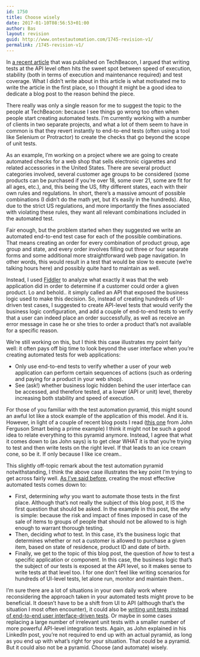 ```yaml
---
id: 1750
title: Choose wisely
date: 2017-01-10T08:56:53+01:00
author: Bas
layout: revision
guid: http://www.ontestautomation.com/1745-revision-v1/
permalink: /1745-revision-v1/
---
```

In <a href="https://techbeacon.com/apis-automated-testing-go-integrated-best-both-worlds" target="_blank">a recent article</a> that was published on TechBeacon, I argued that writing tests at the API level often hits the sweet spot between speed of execution, stability (both in terms of execution and maintenance required) and test coverage. What I didn&#8217;t write about in this article is what motivated me to write the article in the first place, so I thought it might be a good idea to dedicate a blog post to the reason behind the piece.

There really was only a single reason for me to suggest the topic to the people at TechBeacon: because I see things go wrong too often when people start creating automated tests. I&#8217;m currently working with a number of clients in two separate projects, and what a lot of them seem to have in common is that they revert instantly to end-to-end tests (often using a tool like Selenium or Protractor) to create the checks that go beyond the scope of unit tests.

As an example, I&#8217;m working on a project where we are going to create automated checks for a web shop that sells electronic cigarettes and related accessories in the United States. There are several product categories involved, several customer age groups to be considered (some products can be purchased if you&#8217;re over 18, some over 21, some are fit for all ages, etc.), and, this being the US, fifty different states, each with their own rules and regulations. In short, there&#8217;s a massive amount of possible combinations (I didn&#8217;t do the math yet, but it&#8217;s easily in the hundreds). Also, due to the strict US regulations, and more importantly the fines associated with violating these rules, they want all relevant combinations included in the automated test. 

Fair enough, but the problem started when they suggested we write an automated end-to-end test case for each of the possible combinations. That means creating an order for every combination of product group, age group and state, and every order involves filling out three or four separate forms and some additional more straightforward web page navigation. In other words, this would result in a test that would be slow to execute (we&#8217;re talking hours here) and possibly quite hard to maintain as well.

Instead, I used <a href="https://www.telerik.com/download/fiddler" target="_blank">Fiddler</a> to analyze what exactly it was that the web application did in order to determine if a customer could order a given product. Lo and behold.. it simply called an API that exposed the business logic used to make this decision. So, instead of creating hundreds of UI-driven test cases, I suggested to create API-level tests that would verify the business logic configuration, and add a couple of end-to-end tests to verify that a user can indeed place an order successfully, as well as receive an error message in case he or she tries to order a product that&#8217;s not available for a specific reason.

We&#8217;re still working on this, but I think this case illustrates my point fairly well: it often pays off big time to look beyond the user interface when you&#8217;re creating automated tests for web applications:

  * Only use end-to-end tests to verify whether a user of your web application can perform certain sequences of actions (such as ordering and paying for a product in your web shop).
  * See (ask!) whether business logic hidden behind the user interface can be accessed, and therefore tested, at a lower (API or unit) level, thereby increasing both stability and speed of execution.

For those of you familiar with the test automation pyramid, this might sound an awful lot like a stock example of the application of this model. And it is. However, in light of a couple of recent blog posts I read (<a href="https://www.linkedin.com/pulse/test-pyramid-heresy-john-ferguson-smart" target="_blank">this one</a> from John Ferguson Smart being a prime example) I think it might not be such a good idea to relate everything to this pyramid anymore. Instead, I agree that what it comes down to (as John says) is to get clear WHAT it is that you&#8217;re trying to test and then write tests on the right level. If that leads to an ice cream cone, so be it. If only because I like ice cream..

This slightly off-topic remark about the test automation pyramid notwithstanding, I think the above case illustrates the key point I&#8217;m trying to get across fairly well. <a href="https://www.linkedin.com/pulse/test-automation-start-why-bas-dijkstra" target="_blank">As I&#8217;ve said before</a>, creating the most effective automated tests comes down to:

  * First, determining _why_ you want to automate those tests in the first place. Although that&#8217;s not really the subject of this blog post, it IS the first question that should be asked. In the example in this post, the _why_ is simple: because the risk and impact of fines imposed in case of the sale of items to groups of people that should not be allowed to is high enough to warrant thorough testing.
  * Then, deciding _what_ to test. In this case, it&#8217;s the business logic that determines whether or not a customer is allowed to purchase a given item, based on state of residence, product ID and date of birth.
  * Finally, we get to the topic of this blog post, the question of _how_ to test a specific application or component. In this case, the business logic that&#8217;s the subject of our tests is exposed at the API level, so it makes sense to write tests at that level too. I for one don&#8217;t feel like writing scenarios for hundreds of UI-level tests, let alone run, monitor and maintain them..

I&#8217;m sure there are a lot of situations in your own daily work where reconsidering the approach taken in your automated tests might prove to be beneficial. It doesn&#8217;t have to be a shift from UI to API (although that&#8217;s the situation I most often encounter), it could also be <a href="http://www.ontestautomation.com/an-approach-to-test-your-user-interface-more-efficiently/" target="_blank">writing unit tests instead of end-to-end user interface-driven tests</a>. Or maybe in some cases replacing a large number of irrelevant unit tests with a smaller number of more powerful API-level integration tests. Again, as John explained in his LinkedIn post, you&#8217;re not required to end up with an actual pyramid, as long as you end up with what&#8217;s right for your situation. That could be a pyramid. But it could also not be a pyramid. Choose (and automate) wisely.